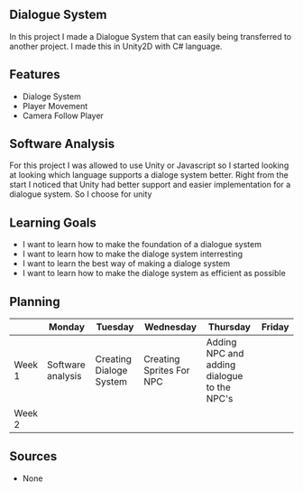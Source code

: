 ## Dialogue System

In this project I made a Dialogue System that can easily being transferred to another project. I made this in Unity2D with C# language.

## Features
- Dialoge System
- Player Movement
- Camera Follow Player

## Software Analysis 
For this project I was allowed to use Unity or Javascript so I started looking at looking which language supports a dialoge system better. Right from the start I noticed that Unity had better support and easier implementation for a dialogue system. So I choose for unity

## Learning Goals 
- I want to learn how to make the foundation of a dialogue system
- I want to learn how to make the dialoge system interresting
- I want to learn the best way of making a dialoge system
- I want to learn how to make the dialoge system as efficient as possible

## Planning 

| | Monday | Tuesday | Wednesday | Thursday | Friday |
| --- | --- | --- | --- | --- | --- |
|Week 1 | Software analysis | Creating Dialoge System | Creating Sprites For NPC | Adding NPC and adding dialogue to the NPC's |
|Week 2 |

## Sources

- None
